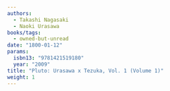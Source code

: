 ```yaml
---
authors:
  - Takashi Nagasaki
  - Naoki Urasawa
books/tags:
  - owned-but-unread
date: "1800-01-12"
params:
  isbn13: "9781421519180"
  year: "2009"
title: "Pluto: Urasawa x Tezuka, Vol. 1 (Volume 1)"
weight: 1
---
```


<!--more-->
